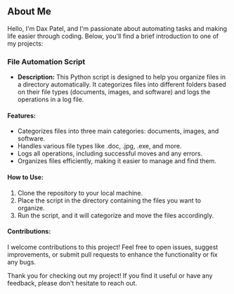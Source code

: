 ## About Me

Hello, I'm Dax Patel, and I'm passionate about automating tasks and making life easier through coding. Below, you'll find a brief introduction to one of my projects:

### File Automation Script

- **Description:** This Python script is designed to help you organize files in a directory automatically. It categorizes files into different folders based on their file types (documents, images, and software) and logs the operations in a log file.

#### Features:

- Categorizes files into three main categories: documents, images, and software.
- Handles various file types like .doc, .jpg, .exe, and more.
- Logs all operations, including successful moves and any errors.
- Organizes files efficiently, making it easier to manage and find them.

#### How to Use:

1. Clone the repository to your local machine.
2. Place the script in the directory containing the files you want to organize.
3. Run the script, and it will categorize and move the files accordingly.

#### Contributions:

I welcome contributions to this project! Feel free to open issues, suggest improvements, or submit pull requests to enhance the functionality or fix any bugs.

Thank you for checking out my project! If you find it useful or have any feedback, please don't hesitate to reach out.
